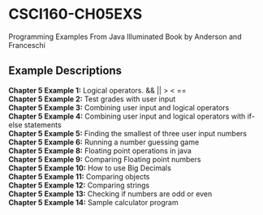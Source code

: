 # CSCI160-CH05EXS
Programming Examples From Java Illuminated Book by Anderson and Franceschi
## Example Descriptions
**Chapter 5 Example 1:**  Logical operators.  && || > < ==  
**Chapter 5 Example 2:**  Test grades with user input  
**Chapter 5 Example 3:**  Combining user input and logical operators  
**Chapter 5 Example 4:**  Combining user input and logical operators with if-else statements  
**Chapter 5 Example 5:**  Finding the smallest of three user input numbers  
**Chapter 5 Example 6:**  Running a number guessing game  
**Chapter 5 Example 8:**  Floating point operations in java  
**Chapter 5 Example 9:**  Comparing Floating point numbers  
**Chapter 5 Example 10:**  How to use Big Decimals  
**Chapter 5 Example 11:**  Comparing objects  
**Chapter 5 Example 12:**  Comparing strings  
**Chapter 5 Example 13:**  Checking if numbers are odd or even  
**Chapter 5 Example 14:**  Sample calculator program
